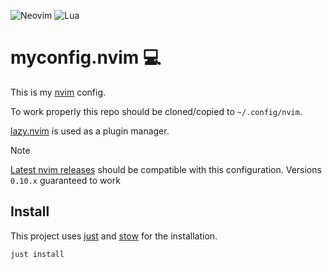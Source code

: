 ![Neovim](https://img.shields.io/badge/NeoVim-%2357A143.svg?&style=for-the-badge&logo=neovim&logoColor=white)
![Lua](https://img.shields.io/badge/lua-%232C2D72.svg?style=for-the-badge&logo=lua&logoColor=white)

# myconfig.nvim 💻

This is my [nvim](https://neovim.io/) config.

To work properly this repo should be cloned/copied to `~/.config/nvim`.

[lazy.nvim](https://github.com/folke/lazy.nvim) is used as a plugin manager.

> [!NOTE]
> [Latest nvim releases](https://github.com/neovim/neovim/releases) should be compatible with this configuration. Versions `0.10.x` guaranteed to work

## Install

This project uses [just](https://github.com/casey/just) and [stow](https://www.gnu.org/software/stow/) for the installation.

```bash
just install
```
